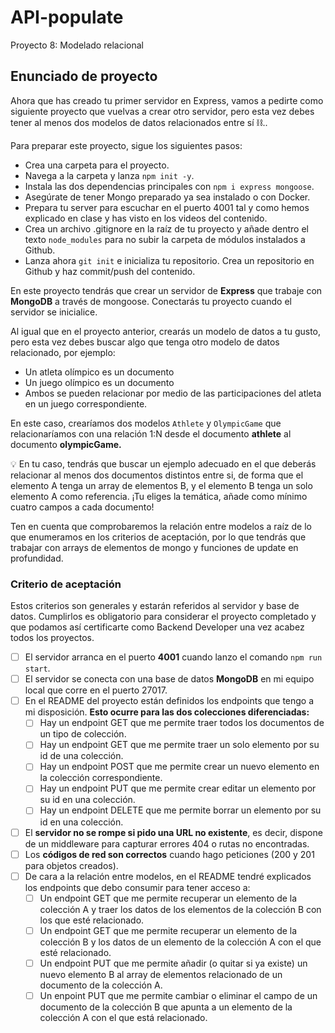 # API-populate

Proyecto 8: Modelado relacional

## Enunciado de proyecto

Ahora que has creado tu primer servidor en Express, vamos a pedirte como siguiente proyecto que vuelvas a crear otro servidor, pero esta vez debes tener al menos dos modelos de datos relacionados entre sí ⛓️..

Para preparar este proyecto, sigue los siguientes pasos:

- Crea una carpeta para el proyecto.
- Navega a la carpeta y lanza `npm init -y`.
- Instala las dos dependencias principales con `npm i express mongoose`.
- Asegúrate de tener Mongo preparado ya sea instalado o con Docker.
- Prepara tu server para escuchar en el puerto 4001 tal y como hemos explicado en clase y has visto en los videos del contenido.
- Crea un archivo .gitignore en la raíz de tu proyecto y añade dentro el texto `node_modules` para no subir la carpeta de módulos instalados a Github.
- Lanza ahora `git init` e inicializa tu repositorio. Crea un repositorio en Github y haz commit/push del contenido.

En este proyecto tendrás que crear un servidor de **Express** que trabaje con **MongoDB** a través de mongoose. Conectarás tu proyecto cuando el servidor se inicialice.

Al igual que en el proyecto anterior, crearás un modelo de datos a tu gusto, pero esta vez debes buscar algo que tenga otro modelo de datos relacionado, por ejemplo:

- Un atleta olímpico es un documento
- Un juego olímpico es un documento
- Ambos se pueden relacionar por medio de las participaciones del atleta en un juego correspondiente.

En este caso, crearíamos dos modelos `Athlete` y `OlympicGame` que relacionaríamos con una relación 1:N desde el documento **athlete** al documento **olympicGame.**

<aside>
💡 En tu caso, tendrás que buscar un ejemplo adecuado en el que deberás relacionar al menos dos documentos distintos entre si, de forma que el elemento A tenga un array de elementos B, y el elemento B tenga un solo elemento A como referencia. ¡Tu eliges la temática, añade como mínimo cuatro campos a cada documento!

</aside>

Ten en cuenta que comprobaremos la relación entre modelos a raíz de lo que enumeramos en los criterios de aceptación, por lo que tendrás que trabajar con arrays de elementos de mongo y funciones de update en profundidad.

### Criterio de aceptación

Estos criterios son generales y estarán referidos al servidor y base de datos. Cumplirlos es obligatorio para considerar el proyecto completado y que podamos así certificarte como Backend Developer una vez acabez todos los proyectos.

- [ ] El servidor arranca en el puerto **4001** cuando lanzo el comando `npm run start`.
- [ ] El servidor se conecta con una base de datos **MongoDB** en mi equipo local que corre en el puerto 27017.
- [ ] En el README del proyecto están definidos los endpoints que tengo a mi disposición. **Esto ocurre para las dos colecciones diferenciadas:**
  - [ ] Hay un endpoint GET que me permite traer todos los documentos de un tipo de colección.
  - [ ] Hay un endpoint GET que me permite traer un solo elemento por su id de una colección.
  - [ ] Hay un endpoint POST que me permite crear un nuevo elemento en la colección correspondiente.
  - [ ] Hay un endpoint PUT que me permite crear editar un elemento por su id en una colección.
  - [ ] Hay un endpoint DELETE que me permite borrar un elemento por su id en una colección.
- [ ] El **servidor no se rompe si pido una URL no existente**, es decir, dispone de un middleware para capturar errores 404 o rutas no encontradas.
- [ ] Los **códigos de red son correctos** cuando hago peticiones (200 y 201 para objetos creados).
- [ ] De cara a la relación entre modelos, en el README tendré explicados los endpoints que debo consumir para tener acceso a:
  - [ ] Un endpoint GET que me permite recuperar un elemento de la colección A y traer los datos de los elementos de la colección B con los que esté relacionado.
  - [ ] Un endpoint GET que me permite recuperar un elemento de la colección B y los datos de un elemento de la colección A con el que esté relacionado.
  - [ ] Un endpoint PUT que me permite añadir (o quitar si ya existe) un nuevo elemento B al array de elementos relacionado de un documento de la colección A.
  - [ ] Un enpoint PUT que me permite cambiar o eliminar el campo de un documento de la colección B que apunta a un elemento de la colección A con el que está relacionado.
